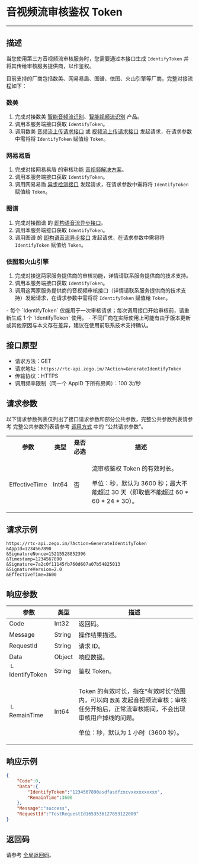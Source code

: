 # 音视频流审核鉴权 Token

- - -

## 描述

当您使用第三方音视频流审核服务时，您需要通过本接口生成 `IdentifyToken` 并将其传给审核服务提供商，以作鉴权。

目前支持的厂商包括数美、网易易盾、图谱、依图、火山引擎等厂商，完整对接流程如下：

### 数美

1. 完成对接数美 [智能音频流识别](https://www.ishumei.com/new/product/tj/audio)、[智能视频流识别](https://www.ishumei.com/new/product/tj/video) 产品。
2. 调用本服务端接口获取 `IdentifyToken`。
3. 调用数美 [音频流上传请求接口](https://help.ishumei.com/docs/tj/audioStream/versionV4/async/developDoc) 或 [视频流上传请求接口](https://help.ishumei.com/docs/tj/videoStream/versionV4/requestInterface/developDoc) 发起请求，在请求参数中需将将 `IdentifyToken` 赋值给 `Token`。

### 网易易盾

1. 完成对接网易易盾 的审核功能 [音视频解决方案](https://support.dun.163.com/documents/594247746924453888?docId=600827338598789120#%E5%8D%B3%E6%9E%84)。
2. 调用本服务端接口获取 `IdentifyToken`。
3. 调用网易易盾 [异步检测接口](https://support.dun.163.com/documents/594247746924453888?docId=600827510305206272) 发起请求，在请求参数中需将将 `IdentifyToken` 赋值给 `Token`。

### 图谱

1. 完成对接图谱 的 [即构语音流异步接口](https://docs-site.cloud.tuputech.com/docs/api/speech/speech-stream/stream-zego/)。
2. 调用本服务端接口获取 `IdentifyToken`。
3. 调用图谱 的 [即构语音流异步接口](https://docs-site.cloud.tuputech.com/docs/api/speech/speech-stream/stream-zego/) 发起请求，在请求参数中需将将 `IdentifyToken` 赋值给 `Token`。

### 依图和火山引擎

1. 完成对接这两家服务提供商的审核功能，详情请联系服务提供商的技术支持。
2. 调用本服务端接口获取 `IdentifyToken`。
3. 调用这两家服务提供商的音视频审核接口（详情请联系服务提供商的技术支持）发起请求，在请求参数中需将将 `IdentifyToken` 赋值给 `Token`。

<Warning title="注意">
- 每个 `IdentifyToken` 仅能用于一次审核请求；每次调用接口开始审核前，请重新生成 1 个 `IdentifyToken` 使用。
- 不同厂商在实际使用上可能有由于版本更新或其他原因与本文存在差异，建议在使用前联系技术支持确认。

</Warning>



## 接口原型

- 请求方法：GET
- 请求地址：`https://rtc-api.zego.im/?Action=GenerateIdentifyToken`
- 传输协议：HTTPS
- 调用频率限制（同一个 AppID 下所有房间）：100 次/秒

## 请求参数

以下请求参数列表仅列出了接口请求参数和部分公共参数，完整公共参数列表请参考 完整公共参数列表请参考 [调用方式](/real-time-voice-server/api-reference/accessing-server-apis#公共请求参数) 中的 “公共请求参数”。


<table>
  
<tbody><tr>
<th>参数</th>
<th>类型</th>
<th>是否必选</th>
<th>描述</th>
</tr>
<tr>
<td>EffectiveTime</td>
<td>Int64</td>
<td>否</td>
<td><p>流审核鉴权 Token 的有效时长。</p><p>单位：秒，默认为 3600 秒；最大不能超过 30 天（即取值不能超过 60 * 60 * 24 * 30）。</p></td>
</tr>
</tbody></table>

## 请求示例

```
https://rtc-api.zego.im/?Action=GenerateIdentifyToken
&AppId=1234567890
&SignatureNonce=15215528852396
&Timestamp=1234567890
&Signature=7a2c0f11145fb760d607a07b54825013
&SignatureVersion=2.0
&EffectiveTime=3600
```

## 响应参数


| 参数 | 类型 | 描述 |
|---|---|---|
| Code | Int32 | 返回码。 |
| Message | String | 操作结果描述。 |
| RequestId | String | 请求 ID。 |
| Data | Object | 响应数据。 |
| └ IdentifyToken | String | 鉴权 Token。 |
| └ RemainTime | Int64 | <p>Token 的有效时长，指在“有效时长”范围内，可以向 <code>数美</code> 发起音视频流审核；审核任务开始后，正常流审核期间，不会出现审核用户掉线的问题。</p><p>单位：秒，默认为 1 小时（3600 秒）。</p> |


## 响应示例

```json
{
    "Code":0,
    "Data":{
        "IdentifyToken":"1234567890asdfasdfzxcvxxxxxxxxxx",
        "RemainTime":3600
    },
    "Message":"success",
    "RequestId":"TestRequestId1653536127853122000"
}
```

## 返回码

请参考 [全局返回码](https://doc-zh.zego.im/article/19702)。
